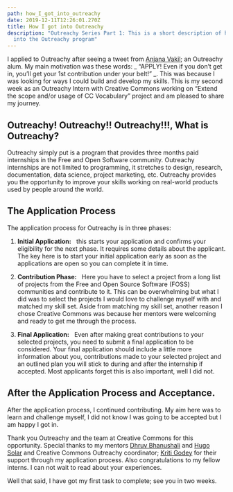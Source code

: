 ```yaml
---
path: how_I_got_into_outreachy
date: 2019-12-11T12:26:01.270Z
title: How I got into Outreachy
description: "Outreachy Series Part 1: This is a short description of how a got
  into the Outreachy program"
---
```


I applied to Outreachy after seeing a tweet from [Anjana Vakil](https://twitter.com/AnjanaVakil); an Outreachy alum. My main motivation was these words: _ “APPLY! Even if you don’t get in, you’ll get your 1st contribution under your belt!” _. This was because I was looking for ways I could build and develop my skills. This is my second week as an Outreachy Intern with Creative Commons working on “Extend the scope and/or usage of CC Vocabulary” project and am pleased to share my journey.

## Outreachy! Outreachy!! Outreachy!!!, What is Outreachy?

Outreachy simply put is a program that provides three months paid internships in the Free and Open Software community. Outreachy internships are not limited to programming, it stretches to design, research, documentation, data science, project marketing, etc. Outreachy provides you the opportunity to improve your skills working on real-world products used by people around the world.

## The Application Process

The application process for Outreachy is in three phases:

1. **Initial Application:** &nbsp; this starts your application and confirms your eligibility for the next phase. It requires some details about the applicant. The key here is to start your initial application early as soon as the applications are open so you can complete it in time.

2. **Contribution Phase:** &nbsp; Here you have to select a project from a long list of projects from the Free and Open Source Software (FOSS) communities and contribute to it. This can be overwhelming but what I did was to select the projects I would love to challenge myself with and matched my skill set. Aside from matching my skill set, another reason I chose Creative Commons was because her mentors were welcoming and ready to get me through the process.

3. **Final Application:** &nbsp; Even after making great contributions to your selected projects, you need to submit a final application to be considered. Your final application should include a little more information about you, contributions made to your selected project and an outlined plan you will stick to during and after the internship if accepted. Most applicants forget this is also important, well I did not.

## After the Application Process and Acceptance.

After the application process, I continued contributing. My aim here was to learn and challenge myself, I did not know I was going to be accepted but I am happy I got in.

Thank you Outreachy and the team at Creative Commons for this opportunity. Special thanks to my mentors [Dhruv Bhanushali](https://www.linkedin.com/in/dhruvkb/) and [Hugo Solar](https://www.linkedin.com/in/hugosolar/) and Creative Commons Outreachy coordinator; [Kriti Godey](https://www.linkedin.com/in/kritigodey/) for their support through my application process. Also congratulations to my fellow interns. I can not wait to read about your experiences.

Well that said, I have got my first task to complete; see you in two weeks.
